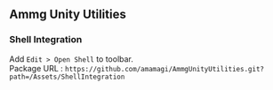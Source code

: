 ## Ammg Unity Utilities
### Shell Integration
Add `Edit > Open Shell` to toolbar.  
Package URL : `https://github.com/amamagi/AmmgUnityUtilities.git?path=/Assets/ShellIntegration`  
